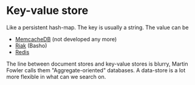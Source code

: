 # Key-value store


Like a persistent hash-map. The key is usually a string. The value can be 


* [MemcacheDB](http://memcachedb.org/) (not developed any more) 
* [Riak](http://basho.com/riak/) (Basho)
* [Redis](http://redis.io/)



The line between document stores and key-value stores is blurry, Martin Fowler calls them "Aggregate-oriented" databases.
A data-store is a lot more flexible in what can we search on.



